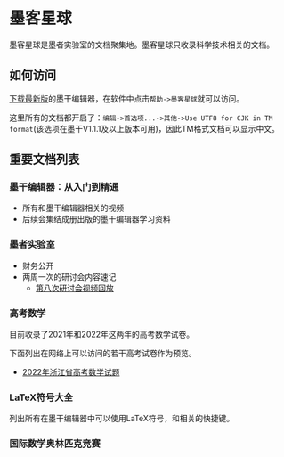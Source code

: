 # 墨客星球
墨客星球是墨者实验室的文档聚集地。墨客星球只收录科学技术相关的文档。
## 如何访问
[下载最新版](https://gitee.com/XmacsLabs/mogan/releases)的墨干编辑器，在软件中点击`帮助->墨客星球`就可以访问。

这里所有的文档都开启了：`编辑->首选项...->其他->Use UTF8 for CJK in TM format`(该选项在墨干V1.1.1及以上版本可用)，因此TM格式文档可以显示中文。

## 重要文档列表
### 墨干编辑器：从入门到精通
+ 所有和墨干编辑器相关的视频
+ 后续会集结成册出版的墨干编辑器学习资料

### 墨者实验室
+ 财务公开
+ 两周一次的研讨会内容速记
  + [第八次研讨会视频回放](https://www.bilibili.com/video/BV1Pe411V7to)

### 高考数学
目前收录了2021年和2022年这两年的高考数学试卷。

下面列出在网络上可以访问的若干高考试卷作为预览。

+ [2022年浙江省高考数学试题](https://www.slidestalk.com/u282/zjmath2022)

### LaTeX符号大全
列出所有在墨干编辑器中可以使用LaTeX符号，和相关的快捷键。

### 国际数学奥林匹克竞赛

